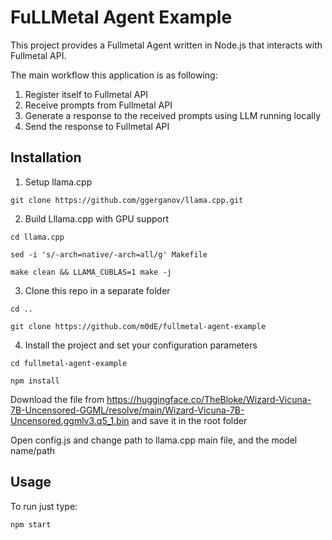 # FuLLMetal Agent Example

This project provides a Fullmetal Agent written in Node.js that interacts with Fullmetal API.

The main workflow this application is as following:
1. Register itself to Fullmetal API
2. Receive prompts from Fullmetal API
3. Generate a response to the received prompts using LLM running locally
4. Send the response to Fullmetal API

## Installation

1. Setup llama.cpp
```
git clone https://github.com/ggerganov/llama.cpp.git
```

2. Build Lllama.cpp with GPU support

```
cd llama.cpp

sed -i 's/-arch=native/-arch=all/g' Makefile

make clean && LLAMA_CUBLAS=1 make -j
```

3. Clone this repo in a separate folder
```
cd ..

git clone https://github.com/m0dE/fullmetal-agent-example
```

4. Install the project and set your configuration parameters

```
cd fullmetal-agent-example

npm install
```

Download the file from https://huggingface.co/TheBloke/Wizard-Vicuna-7B-Uncensored-GGML/resolve/main/Wizard-Vicuna-7B-Uncensored.ggmlv3.q5_1.bin and save it in the root folder

Open config.js and change path to llama.cpp main file, and the model name/path


## Usage
To run just type:

```
npm start
```
